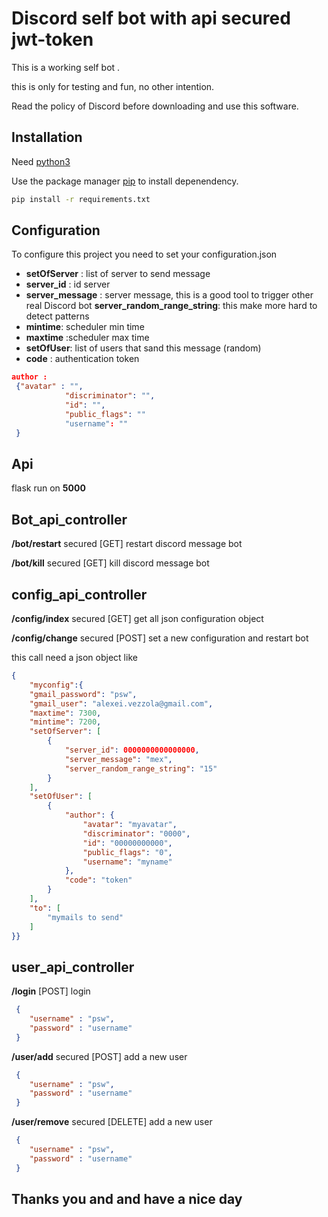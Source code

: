 # Discord self bot with api secured jwt-token

This is a working self bot . 

this is only for testing and fun, no other intention.

Read the policy of Discord before downloading and use this software.

## Installation

Need [python3](https://www.python.org/downloads/)

Use the package manager [pip](https://pip.pypa.io/en/stable/) to install depenendency.

```bash
pip install -r requirements.txt
```

## Configuration
To configure this project you need to set your configuration.json

+ **setOfServer** :   list of server to send message
+ **server_id**   : id server 
+  **server_message** : server message, this is a good tool to trigger other real Discord bot
  **server_random_range_string**: this make more hard to detect patterns
+ **mintime**: scheduler min time
+ **maxtime**  :scheduler max time
+ **setOfUser**: list of users that sand this message (random)
+ **code** : authentication  token

```json
author : 
 {"avatar" : "",
            "discriminator": "",
            "id": "",
            "public_flags": ""
            "username": ""
 }
```
## Api 
flask run on  **5000**

## Bot_api_controller
**/bot/restart** secured  [GET] restart discord message bot

**/bot/kill** secured  [GET] kill discord message bot
## config_api_controller

**/config/index** secured  [GET] get all json configuration object

**/config/change** secured  [POST] set a new configuration and restart bot

this call need a json object like 
```json
{
	"myconfig":{
    "gmail_password": "psw",
    "gmail_user": "alexei.vezzola@gmail.com",
    "maxtime": 7300,
    "mintime": 7200,
    "setOfServer": [
        {
            "server_id": 0000000000000000,
            "server_message": "mex",
            "server_random_range_string": "15"
        }
    ],
    "setOfUser": [
        {
            "author": {
                "avatar": "myavatar",
                "discriminator": "0000",
                "id": "00000000000",
                "public_flags": "0",
                "username": "myname"
            },
            "code": "token"
        }
    ],
    "to": [
        "mymails to send"
    ]
}}
```
## user_api_controller
**/login** [POST] login
```json
 {
    "username" : "psw",
    "password" : "username"
 }
```
**/user/add** secured  [POST] add a new user 
```json
 {
    "username" : "psw",
    "password" : "username"
 }
```
**/user/remove** secured  [DELETE] add a new user 
```json
 {
    "username" : "psw",
    "password" : "username"
 }
```
## Thanks you and and have a nice day
